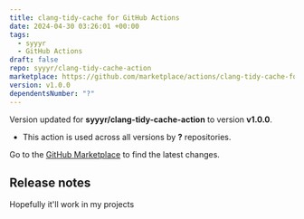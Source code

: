```yaml
---
title: clang-tidy-cache for GitHub Actions
date: 2024-04-30 03:26:01 +00:00
tags:
  - syyyr
  - GitHub Actions
draft: false
repo: syyyr/clang-tidy-cache-action
marketplace: https://github.com/marketplace/actions/clang-tidy-cache-for-github-actions
version: v1.0.0
dependentsNumber: "?"
---
```



Version updated for **syyyr/clang-tidy-cache-action** to version **v1.0.0**.
- This action is used across all versions by **?** repositories.

Go to the [GitHub Marketplace](https://github.com/marketplace/actions/clang-tidy-cache-for-github-actions) to find the latest changes.

## Release notes

Hopefully it'll work in my projects
